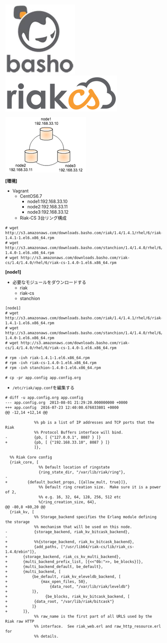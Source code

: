 ![Alt Text](https://github.com/yhidetoshi/Pictures/raw/master/Riak-CS/basho-icon.jpeg)
![Alt Text](https://github.com/yhidetoshi/Pictures/raw/master/Riak-CS/riak-cs-image.png)

![Alt Text](https://github.com/yhidetoshi/Pictures/raw/master/Riak-CS/riak-cs-fig1.png)

**[環境]**
- Vagrant
  - CentOS6.7
    - node1:192.168.33.10
    - node2:192.168.33.11
    - node3:192.168.33.12
  - Riak-CS 3台リング構成


```
# wget http://s3.amazonaws.com/downloads.basho.com/riak/1.4/1.4.1/rhel/6/riak-1.4.1-1.el6.x86_64.rpm
# wget http://s3.amazonaws.com/downloads.basho.com/stanchion/1.4/1.4.0/rhel/6/stanchion-1.4.0-1.el6.x86_64.rpm
# wget http://s3.amazonaws.com/downloads.basho.com/riak-cs/1.4/1.4.0/rhel/6/riak-cs-1.4.0-1.el6.x86_64.rpm
```


**[node1]**
- 必要なモジュールをダウンロードする
  - riak
  - riak-cs
  - stanchion

```
[node1]
# wget http://s3.amazonaws.com/downloads.basho.com/riak/1.4/1.4.1/rhel/6/riak-1.4.1-1.el6.x86_64.rpm
# wget http://s3.amazonaws.com/downloads.basho.com/stanchion/1.4/1.4.0/rhel/6/stanchion-1.4.0-1.el6.x86_64.rpm
# wget http://s3.amazonaws.com/downloads.basho.com/riak-cs/1.4/1.4.0/rhel/6/riak-cs-1.4.0-1.el6.x86_64.rpm

# rpm -ivh riak-1.4.1-1.el6.x86_64.rpm
# rpm -ivh riak-cs-1.4.0-1.el6.x86_64.rpm
# rpm -ivh stanchion-1.4.0-1.el6.x86_64.rpm

# cp -pr app.config app.config.org

```
- `/etc/riak/app.conf`を編集する
```
# diff -u app.config.org app.config
--- app.config.org	2013-08-01 21:29:20.000000000 +0000
+++ app.config	2016-07-23 12:40:00.676033801 +0000
@@ -12,14 +12,14 @@

             %% pb is a list of IP addresses and TCP ports that the Riak
             %% Protocol Buffers interface will bind.
-            {pb, [ {"127.0.0.1", 8087 } ]}
+            {pb, [ {"192.168.33.10", 8087 } ]}
             ]},

  %% Riak Core config
  {riak_core, [
               %% Default location of ringstate
               {ring_state_dir, "/var/lib/riak/ring"},
-
+	      {default_bucket_props, [{allow_mult, true}]},
               %% Default ring creation size.  Make sure it is a power of 2,
               %% e.g. 16, 32, 64, 128, 256, 512 etc
               %{ring_creation_size, 64},
@@ -80,8 +80,20 @@
  {riak_kv, [
             %% Storage_backend specifies the Erlang module defining the storage
             %% mechanism that will be used on this node.
-            {storage_backend, riak_kv_bitcask_backend},
-
+            %%{storage_backend, riak_kv_bitcask_backend},
+            {add_paths, ["/usr/lib64/riak-cs/lib/riak_cs-1.4.0/ebin"]},
+ 	    {storage_backend, riak_cs_kv_multi_backend},
+ 	    {multi_backend_prefix_list, [{<<"0b:">>, be_blocks}]},
+ 	    {multi_backend_default, be_default},
+ 	    {multi_backend, [
+   		{be_default, riak_kv_eleveldb_backend, [
+     		    {max_open_files, 50},
+       			{data_root, "/var/lib/riak/leveldb"}
+  	        ]},
+     	       	  {be_blocks, riak_kv_bitcask_backend, [
+  		     {data_root, "/var/lib/riak/bitcask"}
+ 	        ]}
+ 	    ]},
             %% raw_name is the first part of all URLS used by the Riak raw HTTP
             %% interface.  See riak_web.erl and raw_http_resource.erl for
             %% details.
```
